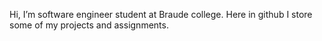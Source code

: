 Hi, I’m software engineer student at Braude college. Here in github I store some of my projects and assignments.
